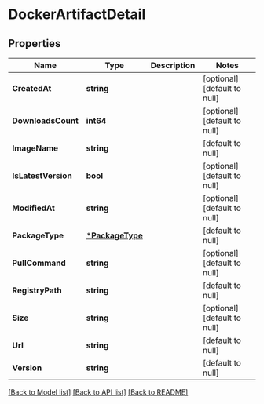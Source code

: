 # DockerArtifactDetail

## Properties
Name | Type | Description | Notes
------------ | ------------- | ------------- | -------------
**CreatedAt** | **string** |  | [optional] [default to null]
**DownloadsCount** | **int64** |  | [optional] [default to null]
**ImageName** | **string** |  | [default to null]
**IsLatestVersion** | **bool** |  | [optional] [default to null]
**ModifiedAt** | **string** |  | [optional] [default to null]
**PackageType** | [***PackageType**](PackageType.md) |  | [default to null]
**PullCommand** | **string** |  | [optional] [default to null]
**RegistryPath** | **string** |  | [default to null]
**Size** | **string** |  | [optional] [default to null]
**Url** | **string** |  | [default to null]
**Version** | **string** |  | [default to null]

[[Back to Model list]](../README.md#documentation-for-models) [[Back to API list]](../README.md#documentation-for-api-endpoints) [[Back to README]](../README.md)

